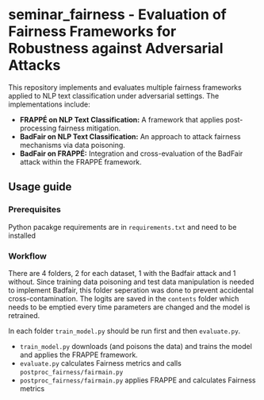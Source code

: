 # seminar_fairness - Evaluation of Fairness Frameworks for Robustness against Adversarial Attacks 
This repository implements and evaluates multiple fairness frameworks applied to NLP text classification under adversarial settings. The implementations include:

- **FRAPPÉ on NLP Text Classification:** A framework that applies post-processing fairness mitigation.
- **BadFair on NLP Text Classification:** An approach to attack fairness mechanisms via data poisoning.
- **BadFair on FRAPPÉ:** Integration and cross-evaluation of the BadFair attack within the FRAPPÉ framework.

## Usage guide

### Prerequisites

Python pacakge requirements are in `requirements.txt` and need to be installed

### Workflow
There are 4 folders, 2 for each dataset, 1 with the Badfair attack and 1 without. 
Since training data poisoning and test data manipulation is needed to implement Badfair, this folder seperation was done to prevent accidental cross-contamination.
The logits are saved in the `contents` folder which needs to be emptied every time parameters are changed and the model is retrained.

In each folder `train_model.py` should be run first and then `evaluate.py`.
 - `train_model.py` downloads (and poisons the data) and trains the model and applies the FRAPPE framework.
 - `evaluate.py` calculates Fairness metrics and calls `postproc_fairness/fairmain.py`
 - `postproc_fairness/fairmain.py` applies FRAPPE and calculates Fairness metrics
